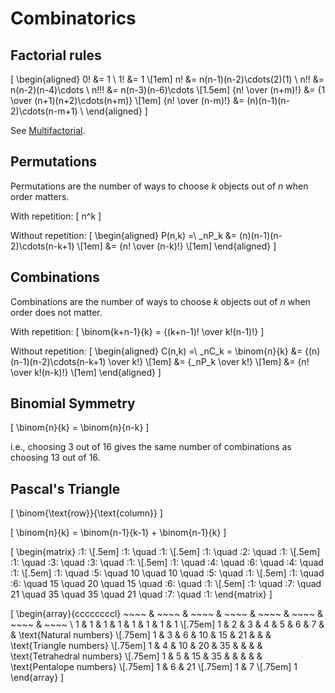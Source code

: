 # Combinatorics

## Factorial rules
\[
  \begin{aligned}
                   0! &= 1                               \\
                   1! &= 1                               \\[1em]
                   n! &= n(n-1)(n-2)\cdots(2)(1)         \\
                  n!! &= n(n-2)(n-4)\cdots               \\
                 n!!! &= n(n-3)(n-6)\cdots               \\[1.5em]
    {n! \over (n+m)!} &= {1 \over (n+1)(n+2)\cdots(n+m)} \\[1em]
    {n! \over (n-m)!} &= (n)(n-1)(n-2)\cdots(n-m+1)      \\
  \end{aligned}
\]

See [Multifactorial](http://mathworld.wolfram.com/Multifactorial.html).

## Permutations

Permutations are the number of ways to choose $k$ objects out of $n$ when order matters.

With repetition:
\[
  n^k
\]

Without repetition:
\[
  \begin{aligned}
    P(n,k) =\ _nP_k &= (n)(n-1)(n-2)\cdots(n-k+1) \\[1em]
                    &= {n! \over (n-k)!}          \\[1em]
  \end{aligned}
\]

## Combinations

Combinations are the number of ways to choose $k$ objects out of $n$ when order does not matter.

With repetition:
\[
  \binom{k+n-1}{k} = {(k+n-1)! \over k!(n-1)!}
\]

Without repetition:
\[
  \begin{aligned}
    C(n,k) =\ _nC_k = \binom{n}{k} &= {(n)(n-1)(n-2)\cdots(n-k+1) \over k!} \\[1em]
                                   &= {_nP_k \over k!}                      \\[1em]
                                   &= {n! \over k!(n-k)!}                   \\[1em]
  \end{aligned}
\]

## Binomial Symmetry

\[
  \binom{n}{k} = \binom{n}{n-k}
\]

i.e., choosing $3$ out of $16$ gives the same number of combinations as choosing $13$ out of $16$.

## Pascal's Triangle

\[
  \binom{\text{row}}{\text{column}}
\]

\[
  \binom{n}{k} = \binom{n-1}{k-1} + \binom{n-1}{k}
\]

\[
  \begin{matrix}
                                              \:1\:                                           \\[.5em]
                                        \:1\: \quad \:1\:                                     \\[.5em]
                                  \:1\: \quad \:2\: \quad \:1\:                               \\[.5em]
                            \:1\: \quad \:3\: \quad \:3\: \quad \:1\:                         \\[.5em]
                      \:1\: \quad \:4\: \quad \:6\: \quad \:4\: \quad \:1\:                   \\[.5em]
                \:1\: \quad \:5\: \quad   10  \quad   10  \quad \:5\: \quad \:1\:             \\[.5em]
          \:1\: \quad \:6\: \quad   15  \quad   20  \quad   15  \quad \:6\: \quad \:1\:       \\[.5em]
    \:1\: \quad \:7\: \quad   21  \quad   35  \quad   35  \quad   21  \quad \:7\: \quad \:1\:
  \end{matrix}
\]

\[
  \begin{array}{ccccccccl}
    ~~~~ & ~~~~ & ~~~~ & ~~~~ & ~~~~ & ~~~~ & ~~~~ & ~~~~                              \\
      1  &   1  &   1  &   1  &   1  &   1  &   1  &   1                               \\[.75em]
      1  &   2  &   3  &   4  &   5  &   6  &   7  &      & \text{Natural numbers}     \\[.75em]
      1  &   3  &   6  &  10  &  15  &  21  &      &      & \text{Triangle numbers}    \\[.75em]
      1  &   4  &  10  &  20  &  35  &      &      &      & \text{Tetrahedral numbers} \\[.75em]
      1  &   5  &  15  &  35  &      &      &      &      & \text{Pentalope numbers}   \\[.75em]
      1  &   6  &  21                                                                  \\[.75em]
      1  &   7                                                                         \\[.75em]
      1
  \end{array}
\]
